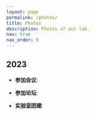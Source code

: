 ```yaml
---
layout: page
permalink: /photos/
title: Photos
description: Photos of out lab.
nav: true
nav_order: 9
---
```


2023
---
- **参加会议**:
  





+ **参加论坛**:

+ **实验室团建**:  
